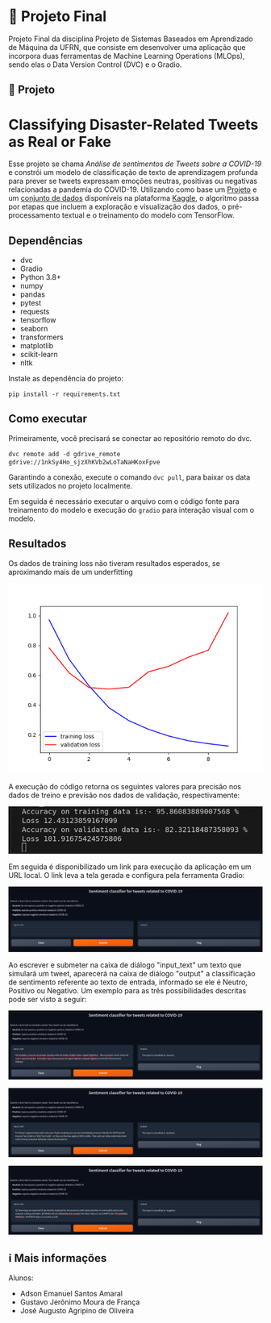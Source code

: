 # 🤖 Projeto Final
Projeto Final da disciplina Projeto de Sistemas Baseados em Aprendizado de Máquina da UFRN, que consiste em desenvolver uma aplicação que incorpora duas ferramentas de Machine Learning Operations (MLOps), sendo elas o Data Version Control (DVC) e o Gradio.

## 📒 Projeto
# Classifying Disaster-Related Tweets as Real or Fake
Esse projeto se chama <i>Análise de sentimentos de Tweets sobre a COVID-19</i> e constrói um modelo de classificação de texto de aprendizagem profunda para prever se tweets expressam emoções neutras, positivas ou negativas relacionadas a pandemia do COVID-19. Utilizando como base um [Projeto](https://www.kaggle.com/code/himanshutripathi/covid-19-tweets-analysis-97-accuracy) e um [conjunto de dados](https://www.kaggle.com/datasets/datatattle/covid-19-nlp-text-classification/data) disponíveis na plataforma [Kaggle](https://www.kaggle.com/), o algoritmo passa por etapas que incluem a exploração e visualização dos dados, o pré-processamento textual e o treinamento do modelo com TensorFlow. 

## Dependências
- dvc
- Gradio
- Python 3.8+
- numpy
- pandas
- pytest
- requests
- tensorflow
- seaborn
- transformers
- matplotlib
- scikit-learn
- nltk

Instale as dependência do projeto:
```
pip install -r requirements.txt
```

## Como executar
Primeiramente, você precisará se conectar ao repositório remoto do dvc.

```
dvc remote add -d gdrive_remote gdrive://1nkSy4Ho_sjzXhKVb2wLoTaNaHKoxFpve
```

Garantindo a conexão, execute o comando ```dvc pull```, para baixar os data sets utilizados no projeto localmente.

Em seguida é necessário executar o arquivo com o código fonte para treinamento do modelo e execução do ```gradio``` para interação visual com o modelo.

## Resultados

Os dados de training loss não tiveram resultados esperados, se aproximando mais de um underfitting

![Accuracy](images/TrainingLoss.png)

A execução do código retorna os seguintes valores para precisão nos dados de treino e previsão nos dados de validação, respectivamente:

![Accuracy](images/Accuracy.png)

Em seguida é disponibilizado um link para execução da aplicação em um URL local. O link leva a tela gerada e configura pela ferramenta Gradio:

![Gradio](images/Gradio.png)

Ao escrever e submeter na caixa de diálogo "input_text" um texto que simulará um tweet, aparecerá na caixa de diálogo "output" a classificação de sentimento referente ao texto de entrada, informado se ele é Neutro, Positivo ou Negativo. Um exemplo para as três possibilidades descritas pode ser visto a seguir:

![TweetNeutro](images/TweetNeutro.png)

![TweetPositivo.png](images/TweetPositivo.png)

![TweetNegativo](images/TweetNegativo.png)

## ℹ Mais informações

Alunos:
- Adson Emanuel Santos Amaral
- Gustavo Jerônimo Moura de França
- José Augusto Agripino de Oliveira
